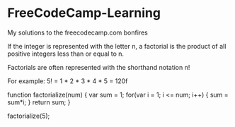 # FreeCodeCamp-Learning
My solutions to the freecodecamp.com bonfires

If the integer is represented with the letter n, a factorial is the product of all positive integers less than or equal to n.

Factorials are often represented with the shorthand notation n!

For example: 5! = 1 * 2 * 3 * 4 * 5 = 120f

function factorialize(num) {
  var sum = 1;
  for(var i = 1; i <= num; i++) {
    sum = sum*i;
  }
  return sum;
}

factorialize(5);

